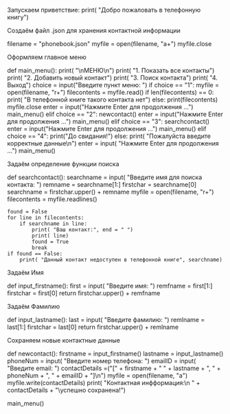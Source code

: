 Запускаем приветствие: print( "Добро пожаловать в телефонную книгу") 
 
Создаём файл .json для хранения контактной информации 

filename = "phonebook.json" 
myfile = open(filename, "a+") 
myfile.close 
 
Оформляем главное меню

 def main_menu(): 
    print( "\nМЕНЮ\n") 
    print( "1. Показать все контакты") 
    print( "2. Добавить новый контакт") 
    print( "3. Поиск контакта") 
    print( "4. Выход") 
    choice = input("Введите пункт меню: ") 
    if choice == "1": 
        myfile = open(filename, "r+") 
        filecontents = myfile.read() 
        if len(filecontents) == 0: 
            print( "В телефонной книге такого контакта нет") 
        else: 
            print(filecontents) 
        myfile.close 
        enter = input("Нажмите Enter для продолжения ...") 
        main_menu() 
    elif choice == "2": 
        newcontact() 
        enter = input("Нажмите Enter для продолжения ...") 
        main_menu() 
    elif choice == "3": 
        searchcontact() 
        enter = input("Нажмите Enter для продолжения ...") 
        main_menu() 
    elif choice == "4": 
        print("До свидания!") 
    else: 
        print( "Пожалуйста введите корректные данные\n") 
        enter = input( "Нажмите Enter для продолжения ...") 
        main_menu() 
 
 
Задаём определение функции поиска         

def searchcontact(): 
    searchname = input( "Введите имя для поиска контакта: ") 
    remname = searchname[1:] 
    firstchar = searchname[0] 
    searchname = firstchar.upper() + remname 
    myfile = open(filename, "r+") 
    filecontents = myfile.readlines() 
      
    found = False 
    for line in filecontents: 
        if searchname in line: 
            print( "Ваш контакт:", end = " ") 
            print( line) 
            found = True 
            break 
    if found == False: 
        print( "Данный контакт недоступен в телефонной книге", searchname) 
 
Задаём Имя

def input_firstname(): 
    first = input( "Введите имя: ") 
    remfname = first[1:] 
    firstchar = first[0] 
    return firstchar.upper() + remfname 
 
Задаём Фамилию

def input_lastname(): 
    last = input( "Введите фамилию: ") 
    remlname = last[1:] 
    firstchar = last[0] 
    return firstchar.upper() + remlname 
 
Сохраняем новые контактные данные

def newcontact(): 
    firstname = input_firstname() 
    lastname = input_lastname() 
    phoneNum = input( "Введите номер телефона: ") 
    emailID = input( "Введите email: ") 
    contactDetails =("[" + firstname + " " + lastname + ", " + phoneNum + ", " + emailID +  "]\n") 
    myfile = open(filename, "a") 
    myfile.write(contactDetails) 
    print( "Контактная инфформация:\n " + contactDetails + "\успешно сохранена!") 

main_menu()
